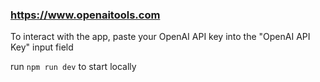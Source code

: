 ### https://www.openaitools.com

To interact with the app, paste your OpenAI API key into the "OpenAI API Key" input field

run `npm run dev` to start locally